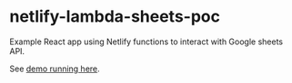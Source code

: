 # netlify-lambda-sheets-poc

Example React app using Netlify functions to interact with Google sheets API.

See [demo running here](https://gifted-tesla-ce4dc4.netlify.com/).